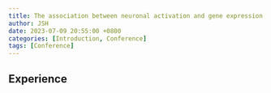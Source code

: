 ```yaml
---
title: The association between neuronal activation and gene expression in ADHD explains impulsive behavior
author: JSH
date: 2023-07-09 20:55:00 +0800
categories: [Introduction, Conference]
tags: [Conference]
---
```


## Experience
